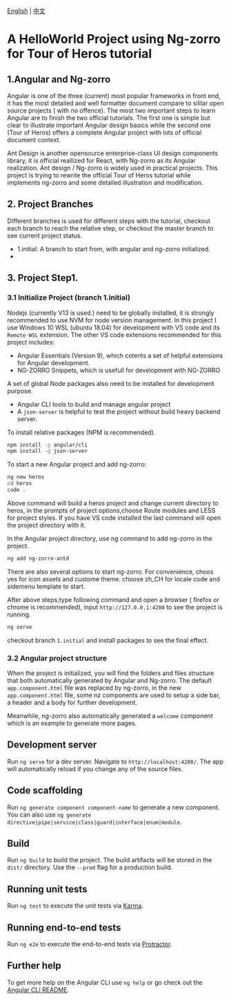 [English](./README.md) | [中文](.README_ZH.md)

# A HelloWorld Project using Ng-zorro for Tour of Heros tutorial

## 1.Angular and Ng-zorro

Angular is one of the three (current) most popular frameworks in front end, it has the most detailed and well formatter document compare to sililar open source projects ( with no offence). The most two important steps to learn Angular are to finish the two official tutorials. The first one is simple but clear to illustrate important Angular design basics while the second one (Tour of Heros) offers a complete Angular project with lots of official document context.

Ant Design is another opensource enterprise-class UI design components library, it is official reallized for React, with Ng-zorro as its Angular realization. Ant design / Ng-zorro is widely used in practical projects. This project is trying to rewrite the official Tour of Heros tutorial while implements ng-zorro and some detailed illustration and modification.

## 2. Project Branches

Different branches is used for different steps with the tutorial, checkout each branch to reach the relative step, or checkout the master branch to see current project status.

- 1.initial: A branch to start from, with angular and ng-zorro initialized.
- 

## 3. Project Step1.

### 3.1 Initialize Project (branch 1.initial)

Nodejs (currently V13 is used.) need to be globally installed, it is strongly recommended to use NVM for node version management. In this project I use Windows 10 WSL (ubuntu 18.04) for development with VS code and its `Remote-WSL` extension. The other VS code extensions recommended for this project includes:
  - Angular Essentials (Version 9), which cotents a set of helpful extensions for Angular development.
  - NG-ZORRO Snippets, which is usefull for development with NG-ZORRO

A set of global Node packages also need to be installed for development purpose.
  - Angular CLI tools to build and manage angular project
  - A `json-server` is helpful to test the project without build heavy backend server. 

To install relative packages (NPM is recommended).

```bash
npm install -g angular/cli
npm install -g json-server
```

To start a new Angular project and add ng-zorro:
```bash
ng new heros
cd heros
code .
```
Above command will build a heros project and change current directory to heros, in the prompts of project options,choose Route modules and LESS for project styles. If you have VS code installed the last command will open the project directory with it.

In the Angular project directory, use ng command to add ng-zorro in the project.

```bash
ng add ng-zorro-antd
```
There are also several options to start ng-zorro. For convenience, choos yes for icon assets and custome theme. choose zh_CH for locale code and sidemenu template to start.

After above steps,type following command and open a browser ( firefox or chrome is recommended), input `http://127.0.0.1:4200` to see the project is running.

```bash
ng serve
```

checkout branch `1.initial` and install packages to see the final effect.

### 3.2 Angular project structure

When the project is initialized, you will find the folders and files structure that both automatically generated by Angular and Ng-zorro. 
The default `app.component.html` file was replaced by ng-zorro, in the new `app.component.html` file, some nz components are used to setup a side bar, a header and a body for further development.



Meanwhile, ng-zorro also automatically generated a `welcome` component which is an example to generate more pages.








## Development server

Run `ng serve` for a dev server. Navigate to `http://localhost:4200/`. The app will automatically reload if you change any of the source files.

## Code scaffolding

Run `ng generate component component-name` to generate a new component. You can also use `ng generate directive|pipe|service|class|guard|interface|enum|module`.

## Build

Run `ng build` to build the project. The build artifacts will be stored in the `dist/` directory. Use the `--prod` flag for a production build.

## Running unit tests

Run `ng test` to execute the unit tests via [Karma](https://karma-runner.github.io).

## Running end-to-end tests

Run `ng e2e` to execute the end-to-end tests via [Protractor](http://www.protractortest.org/).

## Further help

To get more help on the Angular CLI use `ng help` or go check out the [Angular CLI README](https://github.com/angular/angular-cli/blob/master/README.md).



